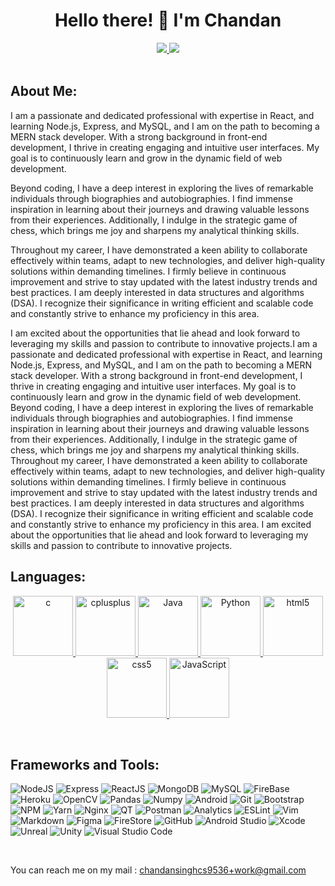  <h1 align='center'>
  Hello there! 👋 I'm Chandan
</h1>

<p align='center'>
 
 
  <a href="https://www.linkedin.com/in/chandan-singh10">
    <img src="https://img.shields.io/badge/linkedin-%230077B5.svg?&style=for-the-badge&logo=linkedin&logoColor=white" />
  </a>
  <a href="#">
    <img src="https://img.shields.io/badge/Portfolio-00BB00?style=for-the-badge"/>
  </a>
  <br>
  <br>
  <a href="#" target="_blank">
   
  </a>
<!--   <img src="https://github-readme-stats.vercel.app/api?username=adityaprakash-26&show_icons=true&count_private=true&theme=dark" height="175">
  <img src="https://github-readme-stats.vercel.app/api/top-langs/?username=adityaprakash-26&layout=compact&theme=dark&hide=css,html" height = "175"> -->
</p>

## About Me:
I am a passionate and dedicated professional with expertise in React, and learning Node.js, Express, and MySQL, and I am on the path to becoming a MERN stack developer. With a strong background in front-end development, I thrive in creating engaging and intuitive user interfaces. My goal is to continuously learn and grow in the dynamic field of web development.

Beyond coding, I have a deep interest in exploring the lives of remarkable individuals through biographies and autobiographies. I find immense inspiration in learning about their journeys and drawing valuable lessons from their experiences. Additionally, I indulge in the strategic game of chess, which brings me joy and sharpens my analytical thinking skills.

Throughout my career, I have demonstrated a keen ability to collaborate effectively within teams, adapt to new technologies, and deliver high-quality solutions within demanding timelines. I firmly believe in continuous improvement and strive to stay updated with the latest industry trends and best practices. I am deeply interested in data structures and algorithms (DSA). I recognize their significance in writing efficient and scalable code and constantly strive to enhance my proficiency in this area.

I am excited about the opportunities that lie ahead and look forward to leveraging my skills and passion to contribute to innovative projects.I am a passionate and dedicated professional with expertise in React, and learning Node.js, Express, and MySQL, and I am on the path to becoming a MERN stack developer. With a strong background in front-end development, I thrive in creating engaging and intuitive user interfaces. My goal is to continuously learn and grow in the dynamic field of web development. Beyond coding, I have a deep interest in exploring the lives of remarkable individuals through biographies and autobiographies. I find immense inspiration in learning about their journeys and drawing valuable lessons from their experiences. Additionally, I indulge in the strategic game of chess, which brings me joy and sharpens my analytical thinking skills. Throughout my career, I have demonstrated a keen ability to collaborate effectively within teams, adapt to new technologies, and deliver high-quality solutions within demanding timelines. I firmly believe in continuous improvement and strive to stay updated with the latest industry trends and best practices. I am deeply interested in data structures and algorithms (DSA). I recognize their significance in writing efficient and scalable code and constantly strive to enhance my proficiency in this area. I am excited about the opportunities that lie ahead and look forward to leveraging my skills and passion to contribute to innovative projects.

## Languages:
<p align="center">
  <a href="https://en.cppreference.com/w/c" target="_blank">
    <img src="https://user-images.githubusercontent.com/55011564/208605259-4e582933-5227-43e5-9e9a-7d01757a4b58.png" alt="c" width="96" height="96"/> 
  </a> 
  <a href="https://en.cppreference.com/w/cpp" target="_blank">
    <img src="https://user-images.githubusercontent.com/55011564/208605132-87fe4296-7414-420b-953f-a3b73dab42cb.png" alt="cplusplus" width="96" height="96"/> 
  </a>
  <a href="https://www.java.com/en/" target="_blank">
    <img src="https://user-images.githubusercontent.com/55011564/208604989-107257e3-41d1-4a46-b200-76a350eec18f.png" alt="Java" width="96" height="96"/> 
  </a>
   <a href="https://www.python.org/" target="_blank">
    <img src="https://user-images.githubusercontent.com/55011564/208604780-4285f312-0da5-4641-b847-4d96be47b8ff.png" alt="Python" width="96" height="96"/> 
  </a>
  <a href="https://developer.mozilla.org/en-US/docs/Web/HTML" target="_blank">
    <img src="https://user-images.githubusercontent.com/55011564/208604076-afe47e54-1208-47a9-a29c-39f8e33a52d3.png" alt="html5" width="96" height="96"/> 
  </a>
  <a href="https://developer.mozilla.org/en-US/docs/Web/CSS" target="_blank">
    <img src="https://user-images.githubusercontent.com/55011564/208604401-7c01bd19-3cc5-4f07-a276-f56168942dff.png" alt="css5" width="96" height="96"/> 
  </a>
   <a href="https://developer.mozilla.org/en-US/docs/Web/JavaScript" target="_blank">
    <img src="https://user-images.githubusercontent.com/55011564/208604607-c614eea6-91f6-40c1-a180-043a6f678295.png" alt="JavaScript" width="96" height="96"/> 
  </a>
</p>

<br>

## Frameworks and Tools:

![NodeJS](https://img.shields.io/badge/Node.js-ffffff?style=for-the-badge&logo=Node.js&logoColor=fffff)
![Express](https://img.shields.io/badge/express.js-%23404d59.svg?style=for-the-badge&logo=express&logoColor=%2361DAFB)
![ReactJS](https://img.shields.io/badge/React-20232A?style=for-the-badge&logo=react&logoColor=61DAFB)
![MongoDB](https://img.shields.io/badge/MongoDB-%234ea94b.svg?style=for-the-badge&logo=mongodb&logoColor=white)
![MySQL](https://img.shields.io/badge/mysql-%2300f.svg?style=for-the-badge&logo=mysql&logoColor=white)
![FireBase](https://img.shields.io/badge/firebase-000000.svg?style=for-the-badge&logo=firebase)
![Heroku](https://img.shields.io/badge/heroku-%23430098.svg?style=for-the-badge&logo=heroku&logoColor=white)
![OpenCV](https://img.shields.io/badge/OpenCV-27338e?style=for-the-badge&logo=OpenCV&logoColor=white)
![Pandas](https://img.shields.io/badge/Pandas-150458?style=for-the-badge&logo=Pandas&logoColor=white)
![Numpy](https://img.shields.io/badge/Numpy-777BB4?style=for-the-badge&logo=numpy&logoColor=white)
![Android](https://img.shields.io/badge/Android-3DDC84?style=for-the-badge&logo=android&logoColor=white)
![Git](https://img.shields.io/badge/git-%23F05033.svg?style=for-the-badge&logo=git&logoColor=white)
![Bootstrap](https://img.shields.io/badge/bootstrap-%23563D7C.svg?style=for-the-badge&logo=bootstrap&logoColor=white)
![NPM](https://img.shields.io/badge/npm-CB3837?style=for-the-badge&logo=npm&logoColor=white)
![Yarn](https://img.shields.io/badge/Yarn-2C8EBB?style=for-the-badge&logo=yarn&logoColor=white)
![Nginx](https://img.shields.io/badge/Nginx-009639?style=for-the-badge&logo=nginx&logoColor=white)
![QT](https://img.shields.io/badge/Qt-41CD52?style=for-the-badge&logo=qt&logoColor=white)
![Postman](https://img.shields.io/badge/Postman-FF6C37?style=for-the-badge&logo=Postman&logoColor=white)
![Analytics](https://img.shields.io/badge/Google%20Analytics-E37400?style=for-the-badge&logo=google%20analytics&logoColor=white)
![ESLint](https://img.shields.io/badge/eslint-3A33D1?style=for-the-badge&logo=eslint&logoColor=white)
![Vim](https://img.shields.io/badge/VIM-%2311AB00.svg?&style=for-the-badge&logo=vim&logoColor=white)
![Markdown](https://img.shields.io/badge/Markdown-000000?style=for-the-badge&logo=markdown&logoColor=white)
![Figma](https://img.shields.io/badge/Figma-F24E1E?style=for-the-badge&logo=figma&logoColor=white)
![FireStore](https://img.shields.io/badge/firestore-000000.svg?style=for-the-badge&logo=firebase)
![GitHub](https://img.shields.io/badge/GitHub-181717?style=for-the-badge&logo=github)
![Android Studio](https://img.shields.io/badge/Android_Studio-3DDC84?style=for-the-badge&logo=Android-Studio&logoColor=ffffff)
![Xcode](https://img.shields.io/badge/Xcode-007ACC?style=for-the-badge&logo=Xcode&logoColor=white)
![Unreal](https://img.shields.io/badge/Unreal_Engine_4-181717?style=for-the-badge&logo=Unreal-Engine&logoColor=white)
![Unity](https://img.shields.io/badge/Unity_3D-202020?style=for-the-badge&logo=Unity&logoColor=white)
![Visual Studio Code](https://img.shields.io/badge/Visual_Studio_Code-007ACC?style=for-the-badge&logo=Visual-Studio-Code&logoColor=white)

<br>

You can reach me on my mail : chandansinghcs9536+work@gmail.com

